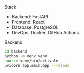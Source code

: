 Stack
- Backend: FastAPI
- Frontend: React
- Database: PostgreSQL
- DevOps: Docker, GitHub Actions



Backend

```bash
cd backend
python -m venv venv
source venv/bin/activate
uvicorn app.main:app --reload
